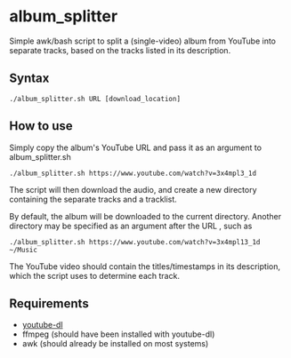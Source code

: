 # album_splitter
Simple awk/bash script to split a (single-video) album from YouTube into separate tracks, based on the tracks listed in its description.

## Syntax
```
./album_splitter.sh URL [download_location]
```
## How to use
Simply copy the album's YouTube URL and pass it as an argument to album_splitter.sh
```
./album_splitter.sh https://www.youtube.com/watch?v=3x4mpl3_1d
```
The script will then download the audio, and create a new directory containing the separate tracks and a tracklist.

By default, the album will be downloaded to the current directory. Another directory may be specified as an argument after the URL , such as
```
./album_splitter.sh https://www.youtube.com/watch?v=3x4mpl13_1d ~/Music
```

The YouTube video should contain the titles/timestamps in its description, which the script uses to determine each track.

## Requirements
-  [youtube-dl](https://github.com/rg3/youtube-dl)
-  ffmpeg (should have been installed with youtube-dl)
-  awk (should already be installed on most systems)
